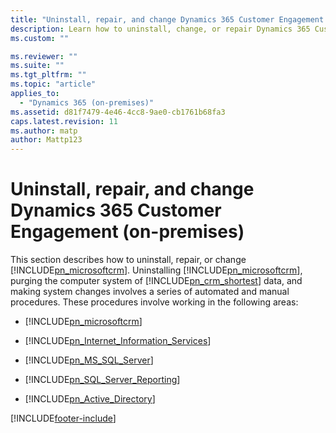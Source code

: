 ```yaml
---
title: "Uninstall, repair, and change Dynamics 365 Customer Engagement (on-premises) | Microsoft Docs"
description: Learn how to uninstall, change, or repair Dynamics 365 Customer Engagement (on-premises) 
ms.custom: ""

ms.reviewer: ""
ms.suite: ""
ms.tgt_pltfrm: ""
ms.topic: "article"
applies_to: 
  - "Dynamics 365 (on-premises)"
ms.assetid: d81f7479-4e46-4cc8-9ae0-cb1761b68fa3
caps.latest.revision: 11
ms.author: matp
author: Mattp123
---
```

# Uninstall, repair, and change Dynamics 365 Customer Engagement (on-premises)



This section describes how to uninstall, repair, or change [!INCLUDE[pn_microsoftcrm](../includes/pn-microsoftcrm.md)]. Uninstalling [!INCLUDE[pn_microsoftcrm](../includes/pn-microsoftcrm.md)], purging the computer system of [!INCLUDE[pn_crm_shortest](../includes/pn-crm-shortest.md)] data, and making system changes involves a series of automated and manual procedures. These procedures involve working in the following areas:  
  
-   [!INCLUDE[pn_microsoftcrm](../includes/pn-microsoftcrm.md)]  
  
-   [!INCLUDE[pn_Internet_Information_Services](../includes/pn-internet-information-services.md)]  
  
-   [!INCLUDE[pn_MS_SQL_Server](../includes/pn-ms-sql-server.md)]  
  
-   [!INCLUDE[pn_SQL_Server_Reporting](../includes/pn-sql-server-reporting.md)]  
  
-   [!INCLUDE[pn_Active_Directory](../includes/pn-active-directory.md)]  





[!INCLUDE[footer-include](../../../includes/footer-banner.md)]

